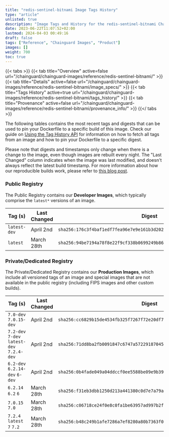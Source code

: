 ```yaml
---
title: "redis-sentinel-bitnami Image Tags History"
type: "article"
unlisted: true
description: "Image Tags and History for the redis-sentinel-bitnami Chainguard Image"
date: 2023-06-22T11:07:52+02:00
lastmod: 2024-04-03 00:49:16
draft: false
tags: ["Reference", "Chainguard Images", "Product"]
images: []
weight: 700
toc: true
---
```


{{< tabs >}}
{{< tab title="Overview" active=false url="/chainguard/chainguard-images/reference/redis-sentinel-bitnami/" >}}
{{< tab title="Details" active=false url="/chainguard/chainguard-images/reference/redis-sentinel-bitnami/image_specs/" >}}
{{< tab title="Tags History" active=true url="/chainguard/chainguard-images/reference/redis-sentinel-bitnami/tags_history/" >}}
{{< tab title="Provenance" active=false url="/chainguard/chainguard-images/reference/redis-sentinel-bitnami/provenance_info/" >}}
{{</ tabs >}}

The following tables contains the most recent tags and digests that can be used to pin your Dockerfile to a specific build of this image. Check our guide on [Using the Tag History API](/chainguard/chainguard-images/using-the-tag-history-api/) for information on how to fetch all tags from an image and how to pin your Dockerfile to a specific digest.

Please note that digests and timestamps only change when there is a change to the image, even though images are rebuilt every night. The "Last Changed" column indicates when the image was last modified, and doesn't always reflect the latest build timestamp. For more information about how our reproducible builds work, please refer to [this blog post](https://www.chainguard.dev/unchained/reproducing-chainguards-reproducible-image-builds).

### Public Registry
The Public Registry contains our **Developer Images**, which typically comprise the `latest*` versions of an image.

| Tag (s)       | Last Changed | Digest                                                                    |
|---------------|--------------|---------------------------------------------------------------------------|
|  `latest-dev` | April 2nd    | `sha256:176c3f4baf1edf7fea96e7e9e161b3d202d17c3a3f732059874bcd5bd8ca4cf5` |
|  `latest`     | March 28th   | `sha256:94be7194a78f8e22f9cf338b0699249b8613efab669a1f015e4b5daca87ef6c4` |


### Private/Dedicated Registry
The Private/Dedicated Registry contains our **Production Images**, which include all versioned tags of an image and special images that are not available in the public registry (including FIPS images and other custom builds).

| Tag (s)                                     | Last Changed | Digest                                                                    |
|---------------------------------------------|--------------|---------------------------------------------------------------------------|
|  `7.0-dev` `7.0.15-dev`                     | April 2nd    | `sha256:cc6829b15de4534fb325f7267f72e20df764af1fee223a0b208b3a7e1cc02445` |
|  `7.2-dev` `7-dev` `latest-dev` `7.2.4-dev` | April 2nd    | `sha256:71dd8ba2fb0091847c6747a572291870459e0a253b37a6ba9b8ad339e375afcb` |
|  `6.2-dev` `6.2.14-dev` `6-dev`             | April 2nd    | `sha256:0b4fade049a04ddccf0ee5588be09e9b39a577072f83004e0435450c6a7b4bad` |
|  `6.2.14` `6.2` `6`                         | March 28th   | `sha256:f31eb3dbb1250d213a441380c0d7e7a79a204e0f177193c2e5f8b45d6ef7a05e` |
|  `7.0.15` `7.0`                             | March 28th   | `sha256:c06718ce24f0e8c0fa1be63957ad997b2fd7310e6ce1a6204352c5da9ded63f1` |
|  `7.2.4` `latest` `7` `7.2`                 | March 28th   | `sha256:b48c249b1afe7286a7ef8280a80b7363f0937bfc495cb820fc0de05c57c87513` |

